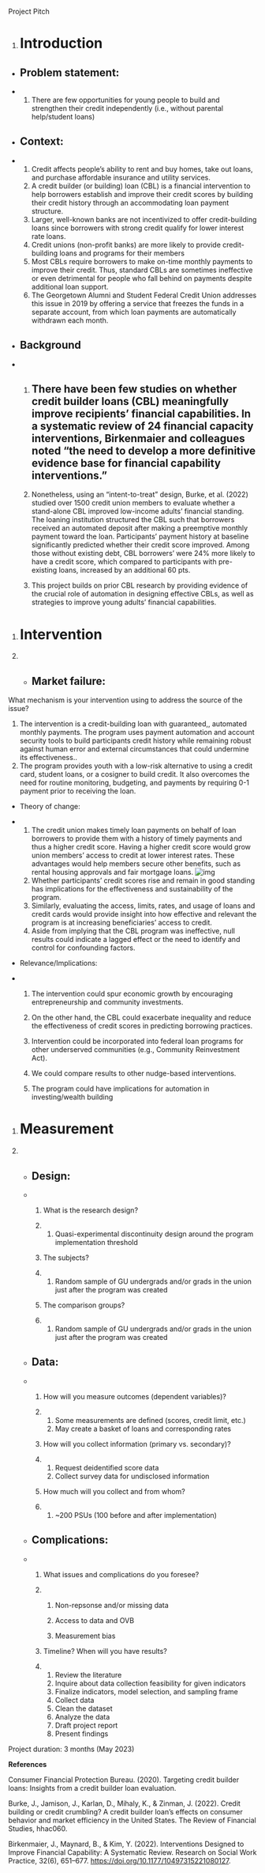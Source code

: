 Project Pitch 

1. # Introduction

- ## Problem statement:

- 1. There are few opportunities for young people to build and strengthen their credit independently (i.e., without parental help/student loans)

- ## Context: 

- 1. Credit affects people’s ability to rent and buy homes, take out loans, and purchase affordable insurance and utility services.
  2. A credit builder (or building) loan (CBL) is a financial intervention to help borrowers establish and improve their credit scores by building their credit history through an accommodating loan payment structure.
  3. Larger, well-known banks are not incentivized to offer credit-building loans since borrowers with strong credit qualify for lower interest rate loans. 
  4. Credit unions (non-profit banks) are more likely to provide credit-building loans and programs for their members 
  5. Most CBLs require borrowers to make on-time monthly payments to improve their credit. Thus, standard CBLs are sometimes ineffective or even detrimental for people who fall behind on payments despite additional loan support.
  6. The Georgetown Alumni and Student Federal Credit Union addresses this issue in 2019 by offering a service that freezes the funds in a separate account, from which loan payments are automatically withdrawn each month. 

- ## Background

- 1. ## There have been few studies on whether credit builder loans (CBL) meaningfully improve recipients’ financial capabilities. In a systematic review of 24 financial capacity interventions, Birkenmaier and colleagues noted “the need to develop a more definitive evidence base for financial capability interventions.”

  2. Nonetheless, using an “intent-to-treat” design, Burke, et al. (2022) studied over 1500 credit union members to evaluate whether a stand-alone CBL improved low-income adults’ financial standing. The loaning institution structured the CBL such that borrowers received an automated deposit after making a preemptive monthly payment toward the loan. Participants’ payment history at baseline significantly predicted whether their credit score improved. Among those without existing debt, CBL borrowers’ were 24% more likely to have a credit score, which compared to participants with pre-existing loans, increased by an additional 60 pts.

  3. This project builds on prior CBL research by providing evidence of the crucial role of automation in designing effective CBLs, as well as strategies to improve young adults’ financial capabilities.

     

1. # Intervention

2. - ## Market failure: 

What mechanism is your intervention using to address the source of the issue?

1. The intervention is a credit-building loan with guaranteed,, automated monthly payments. The program uses payment automation and account security tools to build participants credit history while remaining robust against human error and external circumstances that could undermine its effectiveness.. 
2. The program provides youth with a low-risk alternative to using a credit card, student loans, or a cosigner to build credit. It also overcomes the need for routine monitoring, budgeting, and payments by requiring 0-1 payment prior to receiving the loan.

- Theory of change: 	

- 1. The credit union makes timely loan payments on behalf of loan borrowers to provide them with a history of timely payments and thus a higher credit score. Having a higher credit score would grow union members’ access to credit at lower interest rates. These advantages would help members secure other benefits, such as rental housing approvals and fair mortgage loans. ![img](https://lh4.googleusercontent.com/b_Vq2k2NM7DNb1todo1-_G5QhUHxAwMc62lecDjn0n1xO8Y1xAuC5DKTwJW0SXDbENRs-y5NWBvqytlD7Yp1LWT4G2lquvRVx1J6JhRf3FRgJwocNY_Dbt50JtWPUFD_otnqVBfSxhwWbNasKlkAqXU)
  2. Whether participants’ credit scores rise and remain in good standing has implications for the effectiveness and sustainability of the program. 
  3. Similarly, evaluating the access, limits, rates, and usage of loans and credit cards would provide insight into how effective and relevant the program is at increasing beneficiaries’ access to credit. 
  4. Aside from implying that the CBL program was ineffective, null results could indicate a lagged effect or the need to identify and control for confounding factors. 

- Relevance/Implications:

- 1. The intervention could spur economic growth by encouraging entrepreneurship and community investments. 

  2. On the other hand, the CBL could exacerbate inequality and reduce the effectiveness of credit scores in predicting borrowing practices. 

  3. Intervention could be incorporated into federal loan programs for other underserved communities (e.g., Community Reinvestment Act). 

  4. We could compare results to other nudge-based interventions. 

  5. The program could have implications for automation in investing/wealth building

     

1. # Measurement

2. - ## Design: 

   - 1. What is the research design? 

     2. 1. Quasi-experimental discontinuity design around the program implementation threshold 

     3. The subjects? 

     4. 1. Random sample of GU undergrads and/or grads in the union just after the program was created

     5. The comparison groups? 

     6. 1. Random sample of GU undergrads and/or grads in the union just after the program was created

   - ## Data: 

   - 1. How will you measure outcomes (dependent variables)? 

     2. 1. Some measurements are defined (scores, credit limit, etc.)
        2. May create a basket of loans and corresponding rates

     3. How will you collect information (primary vs. secondary)? 

     4. 1. Request deidentified score data
        2. Collect survey data for undisclosed information

     5. How much will you collect and from whom?

     6. 1. ~200 PSUs (100 before and after implementation)

   - ## Complications: 

   - 1. What issues and complications do you foresee?

     2. 1. Non-repsonse and/or missing data

        2. Access to data and OVB

        3. Measurement bias

           

     3.  Timeline? When will you have results? 

     4. 1. Review the literature
        2. Inquire about data collection feasibility for given indicators
        3. Finalize indicators, model selection, and sampling frame
        4. Collect data
        5. Clean the dataset
        6. Analyze the data 
        7. Draft project report 
        8. Present findings 

Project duration: 3 months (May 2023)

**References**

Consumer Financial Protection Bureau. (2020). Targeting credit builder loans: Insights from a credit builder loan evaluation. 

Burke, J., Jamison, J., Karlan, D., Mihaly, K., & Zinman, J. (2022). Credit building or credit crumbling? A credit builder loan’s effects on consumer behavior and market efficiency in the United States. The Review of Financial Studies, hhac060.

Birkenmaier, J., Maynard, B., & Kim, Y. (2022). Interventions Designed to Improve Financial Capability: A Systematic Review. Research on Social Work Practice, 32(6), 651–677. https://doi.org/10.1177/10497315221080127.
